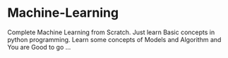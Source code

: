 # Machine-Learning
Complete Machine Learning from Scratch. Just learn Basic concepts in python programming. Learn some concepts of Models and Algorithm and You are Good to go ...
